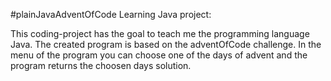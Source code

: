 #plainJavaAdventOfCode
Learning Java project:

This coding-project has the goal to teach me the programming language Java. The created program is based on the adventOfCode challenge. In the menu of the program you can choose one of the days of advent and the program returns the choosen days solution.




